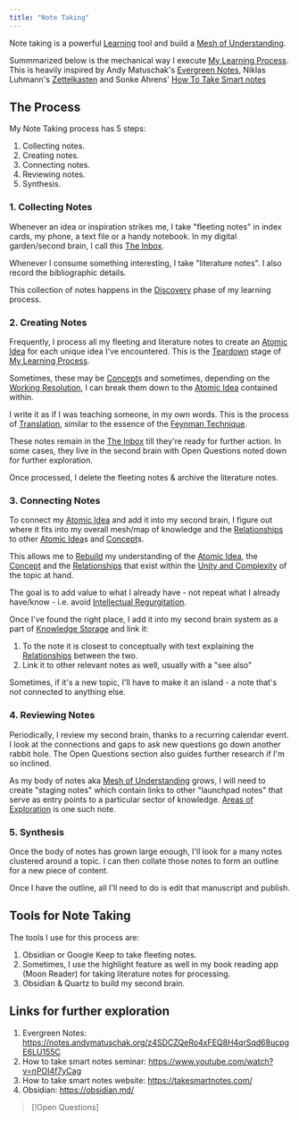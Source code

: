 ```yaml
---
title: "Note Taking"
---
```

Note taking is a powerful [Learning](Learning.md) tool and build a [Mesh of Understanding](Mesh%20of%20Understanding.md).

Summmarized below is the mechanical way I execute [My Learning Process](My%20Learning%20Process.md). This is heavily inspired by Andy Matuschak's [Evergreen Notes](https://notes.andymatuschak.org/About_these_notes?stackedNotes=z4SDCZQeRo4xFEQ8H4qrSqd68ucpgE6LU155C), Niklas Luhmann's [Zettelkasten](http://luhmann.surge.sh/communicating-with-slip-boxes) and Sonke Ahrens' [How To Take Smart notes](https://takesmartnotes.com/)

## The Process
My Note Taking process has 5 steps:
1. Collecting notes.
2. Creating notes.
3. Connecting notes.
4. Reviewing notes.
5. Synthesis.

### 1. Collecting Notes
Whenever an idea or inspiration strikes me, I take "fleeting notes" in index cards, my phone, a text file or a handy notebook. In my digital garden/second brain, I call this [The Inbox](The%20Inbox.md).

Whenever I consume something interesting, I take "literature notes". I also record the bibliographic details.

This collection of notes happens in the [Discovery](Discovery.md) phase of my learning process.

### 2. Creating Notes
Frequently, I process all my fleeting and literature notes to create an [Atomic Idea](Atomic%20Idea.md) for each unique idea I've encountered. This is the [Teardown](Teardown.md) stage of [My Learning Process](My%20Learning%20Process.md).

Sometimes, these may be [Concept](Concept.md)s and sometimes, depending on the [Working Resolution](Working%20Resolution.md), I can break them down to the [Atomic Idea](Atomic%20Idea.md) contained within.

I write it as if I was teaching someone, in my own words. This is the process of [Translation](Translation.md), similar to the essence of the [Feynman Technique](Feynman%20Technique.md).

These notes remain in the [The Inbox](The%20Inbox.md) till they're ready for further action. In some cases, they live in the second brain with Open Questions noted down for further exploration.

Once processed, I delete the fleeting notes & archive the literature notes.

### 3. Connecting Notes
To connect my [Atomic Idea](Atomic%20Idea.md) and add it into my second brain, I figure out where it fits into my overall mesh/map of knowledge and the [Relationships](Relationships.md) to other [Atomic Idea](Atomic%20Idea.md)s and [Concept](Concept.md)s.

This allows me to [Rebuild](Rebuild.md) my understanding of the [Atomic Idea](Atomic%20Idea.md), the [Concept](Concept.md) and the [Relationships](Relationships.md) that exist within the [Unity and Complexity](Unity%20and%20Complexity.md) of the topic at hand.

The goal is to add value to what I already have - not repeat what I already have/know - i.e. avoid [Intellectual Regurgitation](Intellectual%20Regurgitation.md).

Once I've found the right place, I add it into my second brain system as a part of [Knowledge Storage](Knowledge%20Storage.md) and link it:

1.  To the note it is closest to conceptually with text explaining the [Relationships](Relationships.md) between the two.
2.  Link it to other relevant notes as well, usually with a "see also"

Sometimes, if it's a new topic, I'll have to make it an island - a note that's not connected to anything else. 

### 4. Reviewing Notes
Periodically, I review my second brain, thanks to a recurring calendar event. I look at the connections and gaps to ask new questions go down another rabbit hole. The Open Questions section also guides further research if I'm so inclined.

As my body of notes aka [Mesh of Understanding](Mesh%20of%20Understanding.md) grows, I will need to create "staging notes" which contain links to other "launchpad notes" that serve as entry points to a particular sector of knowledge. [Areas of Exploration](Areas%20of%20Exploration.md) is one such note.

### 5. Synthesis
Once the body of notes has grown large enough, I'll look for a many notes clustered around a topic. I can then collate those notes to form an outline for a new piece of content. 

Once I have the outline, all I'll need to do is edit that manuscript and publish. 

## Tools for Note Taking
The tools I use for this process are:

1. Obsidian or Google Keep to take fleeting notes.
2. Sometimes, I use the highlight feature as well in my book reading app (Moon Reader) for taking literature notes for processing.
3. Obsidian & Quartz to build my second brain.

## Links for further exploration
1.  Evergreen Notes: https://notes.andymatuschak.org/z4SDCZQeRo4xFEQ8H4qrSqd68ucpgE6LU155C
2.  How to take smart notes seminar: https://www.youtube.com/watch?v=nPOI4f7yCag
3.  How to take smart notes website: https://takesmartnotes.com/
4.  Obsidian: https://obsidian.md/


>[!Open Questions]
>